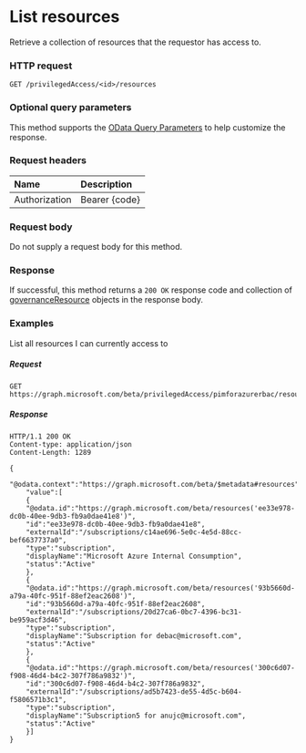 # List resources

Retrieve a collection of resources that the requestor has access to.

### HTTP request
```http
GET /privilegedAccess/<id>/resources
```
### Optional query parameters
This method supports the [OData Query Parameters](http://graph.microsoft.io/docs/overview/query_parameters) to help customize the response.

### Request headers
| Name      |Description|
|:----------|:----------|
| Authorization  | Bearer {code}|

### Request body
Do not supply a request body for this method.
### Response
If successful, this method returns a `200 OK` response code and collection of [governanceResource](../resources/governanceresource.md) objects in the response body.
### Examples

List all resources I can currently access to
##### Request
```http
GET https://graph.microsoft.com/beta/privilegedAccess/pimforazurerbac/resources
```
##### Response

```http
HTTP/1.1 200 OK
Content-type: application/json
Content-Length: 1289

{
	"@odata.context":"https://graph.microsoft.com/beta/$metadata#resources",
	"value":[
	{
	"@odata.id":"https://graph.microsoft.com/beta/resources('ee33e978-dc0b-40ee-9db3-fb9a0dae41e8')",
	"id":"ee33e978-dc0b-40ee-9db3-fb9a0dae41e8",
	"externalId":"/subscriptions/c14ae696-5e0c-4e5d-88cc-bef6637737a0",
	"type":"subscription",
	"displayName":"Microsoft Azure Internal Consumption",
	"status":"Active"
 	},
 	{
	"@odata.id":"https://graph.microsoft.com/beta/resources('93b5660d-a79a-40fc-951f-88ef2eac2608')",
	"id":"93b5660d-a79a-40fc-951f-88ef2eac2608",
	"externalId":"/subscriptions/20d27ca6-0bc7-4396-bc31-be959acf3d46",
	"type":"subscription",
	"displayName":"Subscription for debac@microsoft.com",
	"status":"Active"
	},
	{
	"@odata.id":"https://graph.microsoft.com/beta/resources('300c6d07-f908-46d4-b4c2-307f786a9832')",
	"id":"300c6d07-f908-46d4-b4c2-307f786a9832",
	"externalId":"/subscriptions/ad5b7423-de55-4d5c-b604-f5806571b3c1",
	"type":"subscription",
	"displayName":"Subscription5 for anujc@microsoft.com",
	"status":"Active"
	}]
}
```